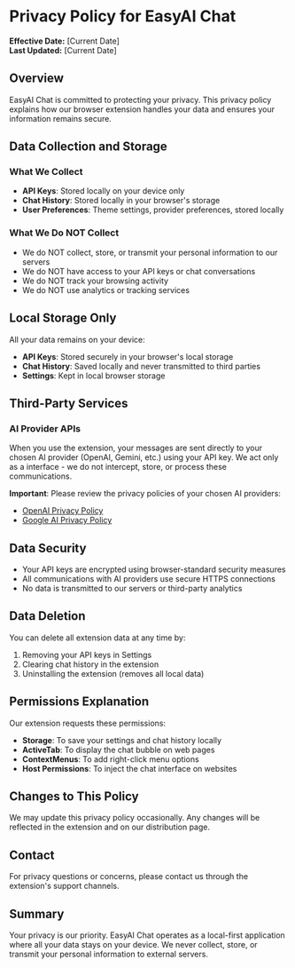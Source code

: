 # Privacy Policy for EasyAI Chat

**Effective Date:** [Current Date]  
**Last Updated:** [Current Date]

## Overview

EasyAI Chat is committed to protecting your privacy. This privacy policy explains how our browser extension handles your data and ensures your information remains secure.

## Data Collection and Storage

### What We Collect
- **API Keys**: Stored locally on your device only
- **Chat History**: Stored locally in your browser's storage
- **User Preferences**: Theme settings, provider preferences, stored locally

### What We Do NOT Collect
- We do NOT collect, store, or transmit your personal information to our servers
- We do NOT have access to your API keys or chat conversations
- We do NOT track your browsing activity
- We do NOT use analytics or tracking services

## Local Storage Only

All your data remains on your device:
- **API Keys**: Stored securely in your browser's local storage
- **Chat History**: Saved locally and never transmitted to third parties
- **Settings**: Kept in local browser storage

## Third-Party Services

### AI Provider APIs
When you use the extension, your messages are sent directly to your chosen AI provider (OpenAI, Gemini, etc.) using your API key. We act only as a interface - we do not intercept, store, or process these communications.

**Important**: Please review the privacy policies of your chosen AI providers:
- [OpenAI Privacy Policy](https://openai.com/privacy/)
- [Google AI Privacy Policy](https://policies.google.com/privacy)

## Data Security

- Your API keys are encrypted using browser-standard security measures
- All communications with AI providers use secure HTTPS connections
- No data is transmitted to our servers or third-party analytics

## Data Deletion

You can delete all extension data at any time by:
1. Removing your API keys in Settings
2. Clearing chat history in the extension
3. Uninstalling the extension (removes all local data)

## Permissions Explanation

Our extension requests these permissions:
- **Storage**: To save your settings and chat history locally
- **ActiveTab**: To display the chat bubble on web pages
- **ContextMenus**: To add right-click menu options
- **Host Permissions**: To inject the chat interface on websites

## Changes to This Policy

We may update this privacy policy occasionally. Any changes will be reflected in the extension and on our distribution page.

## Contact

For privacy questions or concerns, please contact us through the extension's support channels.

## Summary

Your privacy is our priority. EasyAI Chat operates as a local-first application where all your data stays on your device. We never collect, store, or transmit your personal information to external servers. 
